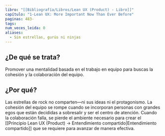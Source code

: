 ```yaml
---
libro: "[[Bibliografía/Libros/Lean UX (Product) - Libro]]"
capítulo: "1-Lean UX: More Important Now Than Ever Before"
paginas: 483-
tags: 
num_veces_leida: 0
aliases:
  - Sin estrellas, gurús ni ninjas
---
```

## ¿De qué se trata?
Promover una mentalidad basada en el trabajo en equipo para buscas la cohesión y la colaboración del equipo.
## ¿Por qué?
Las estrellas de rock no comparten—ni sus ideas ni el protagonismo. La cohesión del equipo se rompe cuando se incorporan personas con grandes egos que están decididas a sobresalir y ser el centro de atención. Cuando la colaboración falla, se pierde el ambiente necesario para crear el [[Principio Lean UX (Product) -> Entendimiento compartido|Entendimiento compartido]] que se requiere para avanzar de manera efectiva.

